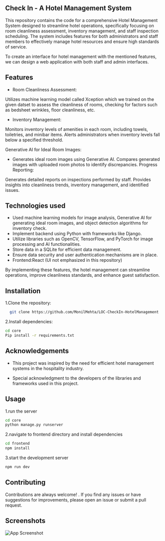 ##  Check In - A Hotel Management System
This repository contains the code for a comprehensive Hotel Management System designed to streamline hotel operations, specifically focusing on room cleanliness assessment, inventory management, and staff inspection scheduling. The system includes features for both administrators and staff members to effectively manage hotel resources and ensure high standards of service.

To create an interface for hotel management with the mentioned features, we can design a web application with both staff and admin interfaces. 
## Features

- Room Cleanliness Assessment:

Utilizes machine learning model called Xception which we trained on the given datset to assess the cleanliness of rooms, checking for factors such as bedsheet wrinkles, floor cleanliness, etc.

- Inventory Management:

Monitors inventory levels of amenities in each room, including towels, toiletries, and minibar items.
Alerts administrators when inventory levels fall below a specified threshold.

Generative AI for Ideal Room Images:

- Generates ideal room images using Generative AI.
Compares generated images with uploaded room photos to identify discrepancies.
Progress Reporting:

Generates detailed reports on inspections performed by staff.
Provides insights into cleanliness trends, inventory management, and identified issues.



## Technologies used

- Used machine learning models for image analysis, Generative AI for generating ideal room images, and  object detection algorithms for inventory check.
- Implement backend using Python with frameworks like Django.
- Utilize libraries such as OpenCV, TensorFlow, and PyTorch for image processing and AI functionalities.
- Store data in a SQLite for efficient data management.
- Ensure data security and user authentication mechanisms are in place.
- Frontend:React (UI not emphasized in this repository)

By implementing these features, the hotel management can streamline operations, improve cleanliness standards, and enhance guest satisfaction.
## Installation

1.Clone the repository:

```bash
  git clone https://github.com/MonilMehta/LOC-CheckIn-HotelManagement

```

2.Install dependencies:

```bash
cd core
Pip install -r requirements.txt
```
    
## Acknowledgements

- This project was inspired by the need for efficient hotel management systems in the hospitality industry.

- Special acknowledgment to the developers of the libraries and frameworks used in this project.






## Usage
1.run the server

```bash
cd core
python manage.py runserver
```

2.navigate to frontend directory and install dependencies


```bash
cd frontend
npm install
```

3.start the development server

```bash
npm run dev
```
## Contributing

Contributions are always welcome!
. If you find any issues or have suggestions for improvements, please open an issue or submit a pull request.


## Screenshots

![App Screenshot]()

